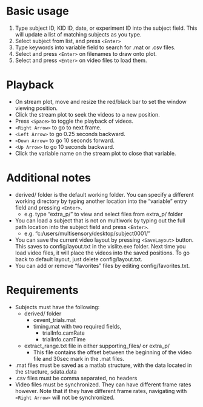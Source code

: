 # Basic usage
1. Type subject ID, KID ID, date, or experiment ID into the subject field. This will update a list of matching subjects as you type.
2. Select subject from list, and press `<Enter>`
3. Type keywords into variable field to search for .mat or .csv files.
4. Select and press `<Enter>` on filenames to draw onto plot.
5. Select and press `<Enter>` on video files to load them.

# Playback
- On stream plot, move and resize the red/black bar to set the window viewing position.
- Click the stream plot to seek the videos to a new position.
- Press `<Space>` to toggle the playback of videos.
- `<Right Arrow>` to go to next frame.
- `<Left Arrow>` to go 0.25 seconds backward.
- `<Down Arrow>` to go 10 seconds forward.
- `<Up Arrow>` to go 10 seconds backward.
- Click the variable name on the stream plot to close that variable.

# Additional notes
- derived/ folder is the default working folder. You can specify a different working directory by typing another location into the “variable” entry field and pressing `<Enter>`.
    - e.g. type “extra_p/” to view and select files from extra_p/ folder
- You can load a subject that is not on multiwork by typing out the full path location into the subject field and press `<Enter>`.
    - e.g. “c:/users/multisensory/desktop/subject0001/”
- You can save the current video layout by pressing `<SaveLayout>` button. This saves to config/layout.txt in the vislite.exe folder. Next time you load video files, it will place the videos into the saved positions. To go back to default layout, just delete config/layout.txt.
- You can add or remove “favorites” files by editing config/favorites.txt.

# Requirements
- Subjects must have the following:
    - derived/ folder
        - cevent_trials.mat
        - timing.mat with two required fields,
            - trialInfo.camRate
            - trialInfo.camTime
    - extract_range.txt file in either supporting_files/ or extra_p/
        - This file contains the offset between the beginning of the video file and 30sec mark in the .mat files.
- .mat files must be saved as a matlab structure, with the data located in the structure, sdata.data
- .csv files must be comma separated, no headers
- Video files must be synchronized. They can have different frame rates however. Note that if they have different frame rates, navigating with `<Right Arrow>` will not be synchronized.
